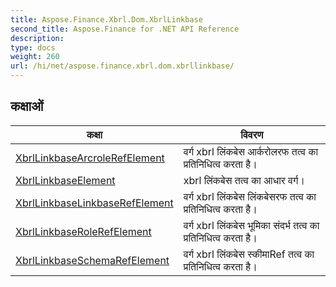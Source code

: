 ```yaml
---
title: Aspose.Finance.Xbrl.Dom.XbrlLinkbase
second_title: Aspose.Finance for .NET API Reference
description: 
type: docs
weight: 260
url: /hi/net/aspose.finance.xbrl.dom.xbrllinkbase/
---
```



## कक्षाओं

| कक्षा | विवरण |
| --- | --- |
| [XbrlLinkbaseArcroleRefElement](./xbrllinkbasearcrolerefelement/) | वर्ग xbrl लिंकबेस आर्करोलरफ तत्व का प्रतिनिधित्व करता है। |
| [XbrlLinkbaseElement](./xbrllinkbaseelement/) | xbrl लिंकबेस तत्व का आधार वर्ग। |
| [XbrlLinkbaseLinkbaseRefElement](./xbrllinkbaselinkbaserefelement/) | वर्ग xbrl लिंकबेस लिंकबेसरफ तत्व का प्रतिनिधित्व करता है। |
| [XbrlLinkbaseRoleRefElement](./xbrllinkbaserolerefelement/) | वर्ग xbrl लिंकबेस भूमिका संदर्भ तत्व का प्रतिनिधित्व करता है। |
| [XbrlLinkbaseSchemaRefElement](./xbrllinkbaseschemarefelement/) | वर्ग xbrl लिंकबेस स्कीमाRef तत्व का प्रतिनिधित्व करता है। |


